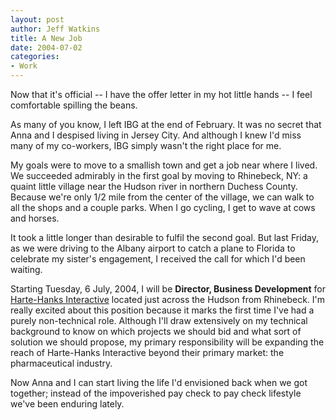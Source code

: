 ```yaml
--- 
layout: post
author: Jeff Watkins
title: A New Job
date: 2004-07-02
categories: 
- Work
---
```


Now that it's official -- I have the offer letter in my hot little hands -- I feel comfortable spilling the beans.

As many of you know, I left IBG at the end of February. It was no secret that Anna and I despised living in Jersey City. And although I knew I'd miss many of my co-workers, IBG simply wasn't the right place for me.

My goals were to move to a smallish town and get a job near where I lived. We succeeded admirably in the first goal by moving to Rhinebeck, NY: a quaint little village near the Hudson river in northern Duchess County. Because we're only 1/2 mile from the center of the village, we can walk to all the shops and a couple parks. When I go cycling, I get to wave at cows and horses.

It took a little longer than desirable to fulfil the second goal. But last Friday, as we were driving to the Albany airport to catch a plane to Florida to celebrate my sister's engagement, I received the call for which I'd been waiting.

Starting Tuesday, 6 July, 2004, I will be <b>Director, Business Development</b> for <a href="http://www.harte-hanks.com">Harte-Hanks Interactive</a> located just across the Hudson from Rhinebeck. I'm really excited about this position because it marks the first time I've had a purely non-technical role. Although I'll draw extensively on my technical background to know on which projects we should bid and what sort of solution we should propose, my primary responsibility will be expanding the reach of Harte-Hanks Interactive beyond their primary market: the pharmaceutical industry.

Now Anna and I can start living the life I'd envisioned back when we got together; instead of the impoverished pay check to pay check lifestyle we've been enduring lately.
